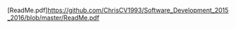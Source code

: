 [ReadMe.pdf]https://github.com/ChrisCV1993/Software_Development_2015_2016/blob/master/ReadMe.pdf
      
